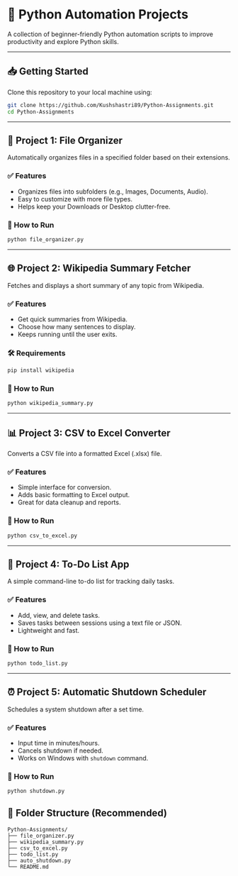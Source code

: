 # 🐍 Python Automation Projects

A collection of beginner-friendly Python automation scripts to improve productivity and explore Python skills.

---

## 📥 Getting Started

Clone this repository to your local machine using:

```bash
git clone https://github.com/Kushshastri89/Python-Assignments.git
cd Python-Assignments
````

---

## 📁 Project 1: File Organizer

Automatically organizes files in a specified folder based on their extensions.

### ✅ Features

* Organizes files into subfolders (e.g., Images, Documents, Audio).
* Easy to customize with more file types.
* Helps keep your Downloads or Desktop clutter-free.

### 🚀 How to Run

```bash
python file_organizer.py
```

---

## 🌐 Project 2: Wikipedia Summary Fetcher

Fetches and displays a short summary of any topic from Wikipedia.

### ✅ Features

* Get quick summaries from Wikipedia.
* Choose how many sentences to display.
* Keeps running until the user exits.

### 🛠 Requirements

```bash
pip install wikipedia
```

### 🚀 How to Run

```bash
python wikipedia_summary.py
```

---

## 📊 Project 3: CSV to Excel Converter

Converts a CSV file into a formatted Excel (.xlsx) file.

### ✅ Features

* Simple interface for conversion.
* Adds basic formatting to Excel output.
* Great for data cleanup and reports.

### 🚀 How to Run

```bash
python csv_to_excel.py
```

---

## 📝 Project 4: To-Do List App

A simple command-line to-do list for tracking daily tasks.

### ✅ Features

* Add, view, and delete tasks.
* Saves tasks between sessions using a text file or JSON.
* Lightweight and fast.

### 🚀 How to Run

```bash
python todo_list.py
```

---

## ⏰ Project 5: Automatic Shutdown Scheduler

Schedules a system shutdown after a set time.

### ✅ Features

* Input time in minutes/hours.
* Cancels shutdown if needed.
* Works on Windows with `shutdown` command.

### 🚀 How to Run

```bash
python shutdown.py
```

## 📂 Folder Structure (Recommended)

```
Python-Assignments/
├── file_organizer.py
├── wikipedia_summary.py
├── csv_to_excel.py
├── todo_list.py
├── auto_shutdown.py
└── README.md
